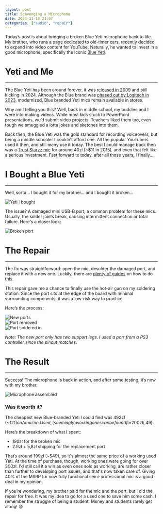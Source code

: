 ```yaml
---
layout: post
title: Scavenging a Microphone
date: 2024-11-18 21:07
categories: ["audio", "repair"]
---
```


Today’s post is about bringing a broken Blue Yeti microphone back to life.
My brother, who runs a page dedicated to old-timer cars, recently decided to expand into video content for YouTube.
Naturally, he wanted to invest in a good microphone, specifically the iconic [Blue Yeti](https://en.wikipedia.org/wiki/Blue_Microphones).

# Yeti and Me

---

The Blue Yeti has been around forever, it was [released in 2009](http://recordinghacks.com/microphones/Blue-Microphones/Yeti) and still kicking in 2024.
Although the Blue brand was [phased out by Logitech in 2023](https://www.pcworld.com/article/1947945/logitech-kills-off-blue-microphones-but-yeti-stays-alive.html),
modernized, Blue branded Yeti mics remain available in stores.

Why am I telling you this? Well, back in middle school, my buddies and I were into making videos.
While most kids stuck to PowerPoint presentations, we’d submit video projects.
Teachers liked them too, even tough we smuggled a lotta jokes and sketches into them.

Back then, the Blue Yeti was the gold standard for recording voiceovers, but being a middle schooler I couldn’t afford one.
All the popular YouTubers used it then, and still many use it today.
The best I could manage back then was a [Trust Starzz mic](https://www.farnell.com/datasheets/2615079.pdf) for around 40zł (~$11 in 2015), and even that felt like a serious investment.
Fast forward to today, after all those years, I finally...

# I Bought a Blue Yeti

---

Well, sorta... I bought it for my brother... and I bought it broken...

![Yeti I bought](../../assets/posts/scavenging-a-microphone/yeti_folded.jpg)

The issue?
A damaged mini USB-B port, a common problem for these mics. Usually, the solder joints break, causing intermittent connection or total failure.
Here's a closer look:

![Broken port](../../assets/posts/scavenging-a-microphone/broken_port.jpg)

# The Repair

---

The fix was straightforward: open the mic, desolder the damaged port, and replace it with a new one.
Luckily, there are [plenty of guides](https://youtu.be/Y2sNQonIPSs) on how to do this.

This repair gave me a chance to finally use the hot-air gun on my soldering station.
Since the port sits at the edge of the board with minimal surrounding components, it was a low-risk way to practice.

Here’s the process:

![New ports](../../assets/posts/scavenging-a-microphone/ports.jpg)  
![Port removed](../../assets/posts/scavenging-a-microphone/port_desoldered.jpg)  
![Port soldered in](../../assets/posts/scavenging-a-microphone/new_port.jpg)

_Note: The new port only has two support legs. I used a port from a PS3 controller since the pinout matches._

# The Result

---

Success! The microphone is back in action, and after some testing, it’s now with my brother.

![Microphone assembled](../../assets/posts/scavenging-a-microphone/job_done.jpg)

### Was it worth it?

The cheapest new Blue-branded Yeti I could find was 492zł (~$121) on Amazon.
Used, (seemingly) working ones can be found for 200zł (~$49).

Here’s the breakdown of what I spent:

- 190zł for the broken mic
- 2.9zł + 5,8zł shipping for the replacement port

That’s around 199zł (~$49), so it's almost the same price of a working used Yeti.
At the time of purchase, though, working ones were going for over 300zł.
I'd still call it a win as even ones sold as working, are rather closer than further to developing port issues, and that's now taken care of.
Giving 40% of the MSRP for now fully functional semi-professional mic is a good deal in my opinion.

If you’re wondering, my brother paid for the mic and the port, but I did the repair for free.
It was my idea to go for a used one to save him some cash. I remember the struggle of being a student.
Money and students rarely get along! 😄
